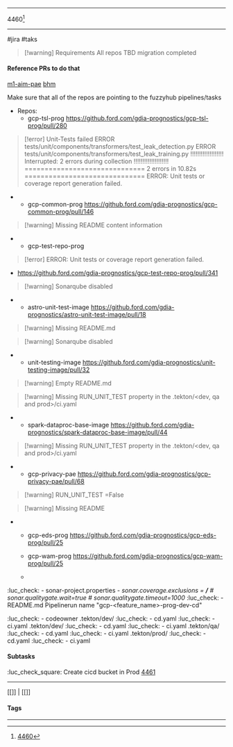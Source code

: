 ***
4460[^1]
***
#jira #taks

>[!warning] Requirements
>All repos TBD migration completed

#### Reference PRs to do that
[m1-aim-pae](https://github.ford.com/gdia-prognostics/m1-aim-pae/pull/1486)
[bhm](https://github.ford.com/gdia-prognostics/gcp-bhm-prog/pull/420/files)



Make sure that all of the repos are pointing to the fuzzyhub pipelines/tasks
- Repos:
	- gcp-tsl-prog
	https://github.ford.com/gdia-prognostics/gcp-tsl-prog/pull/280
>[!error] Unit-Tests failed
>ERROR tests/unit/components/transformers/test_leak_detection.py
ERROR tests/unit/components/transformers/test_leak_training.py
!!!!!!!!!!!!!!!!!!! Interrupted: 2 errors during collection !!!!!!!!!!!!!!!!!!!!
============================== 2 errors in 10.82s ==============================
ERROR: Unit tests or coverage report generation failed.

- 
	- gcp-common-prog
https://github.ford.com/gdia-prognostics/gcp-common-prog/pull/146

>[!warning]  Missing README content information

- 
	- gcp-test-repo-prog
>[!error] ERROR: Unit tests or coverage report generation failed.
- 
	https://github.ford.com/gdia-prognostics/gcp-test-repo-prog/pull/341
>[!warning] Sonarqube disabled

- 
	- astro-unit-test-image
	https://github.ford.com/gdia-prognostics/astro-unit-test-image/pull/18
>[!warning] Missing README.md

>[!warning] Sonarqube disabled



- 
	- unit-testing-image
	https://github.ford.com/gdia-prognostics/unit-testing-image/pull/32
>[!warning] Empty README.md

>[!warning] Missing RUN_UNIT_TEST property
>in the .tekton/<dev, qa and prod>/ci.yaml

- 
	- spark-dataproc-base-image
	https://github.ford.com/gdia-prognostics/spark-dataproc-base-image/pull/44
	
>[!warning] Missing RUN_UNIT_TEST property
>in the .tekton/<dev, qa and prod>/ci.yaml

- 
	- gcp-privacy-pae
	https://github.ford.com/gdia-prognostics/gcp-privacy-pae/pull/68
	
>[!warning] RUN_UNIT_TEST =False

>[!warning]  Missing README

- 
	- gcp-eds-prog
		https://github.ford.com/gdia-prognostics/gcp-eds-prog/pull/25


	- gcp-wam-prog
		https://github.ford.com/gdia-prognostics/gcp-wam-prog/pull/25
	- 
:luc_check: - sonar-project.properties
	_- sonar.coverage.exclusions = **/**_
	_# sonar.qualitygate.wait=true_
	_# sonar.qualitygate.timeout=1000_
:luc_check: - README.md
	Pipelinerun
		name
			"gcp-<feature_name>-prog-dev-cd"

:luc_check:   - codeowner
.tekton/dev/
	:luc_check:    - cd.yaml
	:luc_check:    - ci.yaml
.tekton/dev/
	:luc_check:    - cd.yaml
	:luc_check:    - ci.yaml
.tekton/qa/
	:luc_check:    - cd.yaml
	:luc_check:    - ci.yaml
.tekton/prod/
	:luc_check:    - cd.yaml
	:luc_check:    - ci.yaml	


#### Subtasks
:luc_check_square:   Create cicd bucket in Prod [4461](https://ford.atlassian.net/browse/MMOTA22T-4461) 


***
[[]] | [[]]
#### Tags
***
[^1]: [4460](https://ford.atlassian.net/browse/MMOTA22T-4460)